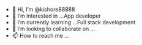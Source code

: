 - 👋 Hi, I’m @kishore88888
- 👀 I’m interested in ...App developer
- 🌱 I’m currently learning ...Full stack development
- 💞️ I’m looking to collaborate on ...
- 📫 How to reach me ...

<!---
kishore88888/kishore88888 is a ✨ special ✨ repository because its `README.md` (this file) appears on your GitHub profile.
You can click the Preview link to take a look at your changes.
--->
